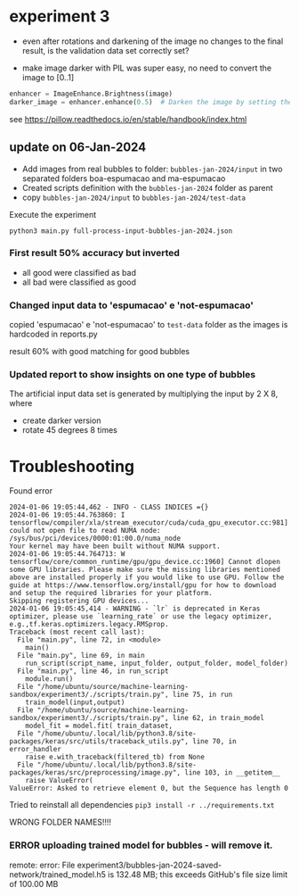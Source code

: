 # experiment 3

- even after rotations and darkening of the image no changes to the final result,
is the validation data set correctly set?

- make image darker with PIL was super easy, no need to convert the image to [0..1]

```python
enhancer = ImageEnhance.Brightness(image)
darker_image = enhancer.enhance(0.5)  # Darken the image by setting the brightness to 50%
```

see https://pillow.readthedocs.io/en/stable/handbook/index.html

## update on 06-Jan-2024 
- Add images from real bubbles to folder: `bubbles-jan-2024/input` in two separated folders boa-espumacao and ma-espumacao
- Created scripts definition with the `bubbles-jan-2024` folder as parent
- copy `bubbles-jan-2024/input` to `bubbles-jan-2024/test-data`

Execute the experiment 
```
python3 main.py full-process-input-bubbles-jan-2024.json
```


### First result 50% accuracy but inverted
- all good were classified as bad
- all bad were classified as good

### Changed input data to 'espumacao' e 'not-espumacao' 
copied 'espumacao' e 'not-espumacao' to `test-data` folder as the images is hardcoded in reports.py

result 60% 
with good matching for good bubbles 

### Updated report to show insights on one type of bubbles

The artificial input data set is generated by multiplying the input by 2 X 8, where 
- create darker version
- rotate 45 degrees 8 times





# Troubleshooting

Found error
```
2024-01-06 19:05:44,462 - INFO - CLASS INDICES ={}
2024-01-06 19:05:44.763860: I tensorflow/compiler/xla/stream_executor/cuda/cuda_gpu_executor.cc:981] could not open file to read NUMA node: /sys/bus/pci/devices/0000:01:00.0/numa_node
Your kernel may have been built without NUMA support.
2024-01-06 19:05:44.764713: W tensorflow/core/common_runtime/gpu/gpu_device.cc:1960] Cannot dlopen some GPU libraries. Please make sure the missing libraries mentioned above are installed properly if you would like to use GPU. Follow the guide at https://www.tensorflow.org/install/gpu for how to download and setup the required libraries for your platform.
Skipping registering GPU devices...
2024-01-06 19:05:45,414 - WARNING - `lr` is deprecated in Keras optimizer, please use `learning_rate` or use the legacy optimizer, e.g.,tf.keras.optimizers.legacy.RMSprop.
Traceback (most recent call last):
  File "main.py", line 72, in <module>
    main()
  File "main.py", line 69, in main
    run_script(script_name, input_folder, output_folder, model_folder)
  File "main.py", line 46, in run_script
    module.run()
  File "/home/ubuntu/source/machine-learning-sandbox/experiment3/./scripts/train.py", line 75, in run
    train_model(input,output)
  File "/home/ubuntu/source/machine-learning-sandbox/experiment3/./scripts/train.py", line 62, in train_model
    model_fit = model.fit( train_dataset,
  File "/home/ubuntu/.local/lib/python3.8/site-packages/keras/src/utils/traceback_utils.py", line 70, in error_handler
    raise e.with_traceback(filtered_tb) from None
  File "/home/ubuntu/.local/lib/python3.8/site-packages/keras/src/preprocessing/image.py", line 103, in __getitem__
    raise ValueError(
ValueError: Asked to retrieve element 0, but the Sequence has length 0
```

Tried to reinstall all dependencies `pip3 install -r ../requirements.txt`

WRONG FOLDER NAMES!!!!

### ERROR uploading trained model for bubbles - will remove it.
remote: error: File experiment3/bubbles-jan-2024-saved-network/trained_model.h5 is 132.48 MB; this exceeds GitHub's file size limit of 100.00 MB        
